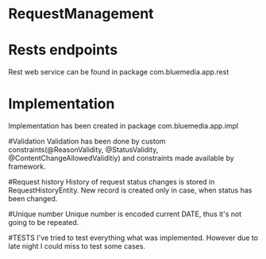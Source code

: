 # RequestManagement

# Rests endpoints
Rest web service can be found in package com.bluemedia.app.rest

# Implementation
Implementation has been created in package com.bluemedia.app.impl

#Validation
Validation has been done by custom constraints(@ReasonValidity, @StatusValidity, @ContentChangeAllowedValiditiy) and constraints made available by framework.

#Request history
History of request status changes is stored in RequestHistoryEntity. New record is created only in case, when status has been changed.

#Unique number
Unique number is encoded current DATE, thus it's not going to be repeated.

#TESTS
I've tried to test everything what was implemented. However due to late night I could miss to test some cases.

